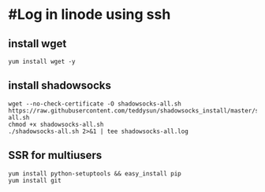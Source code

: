 # #Log in linode using ssh
##  install wget
    yum install wget -y
## install shadowsocks
    wget --no-check-certificate -O shadowsocks-all.sh https://raw.githubusercontent.com/teddysun/shadowsocks_install/master/shadowsocks-all.sh
    chmod +x shadowsocks-all.sh
    ./shadowsocks-all.sh 2>&1 | tee shadowsocks-all.log
## SSR for multiusers
    yum install python-setuptools && easy_install pip
    yum install git
